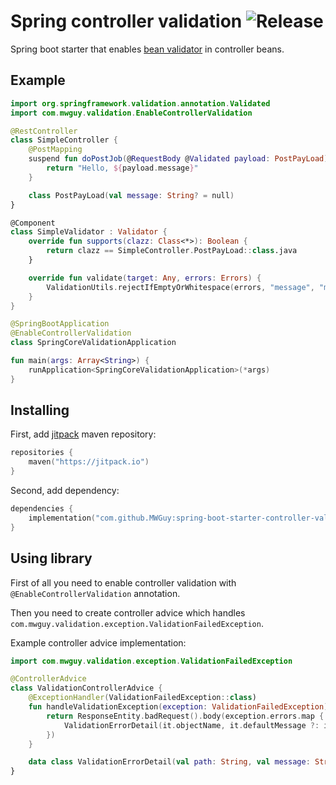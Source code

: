 # Spring controller validation ![Release](https://jitpack.io/v/MWGuy/spring-boot-starter-controller-validation.svg)

Spring boot starter that enables [bean validator](https://docs.spring.io/spring-framework/reference/core/validation/validator.html) in controller beans.

## Example

```kotlin
import org.springframework.validation.annotation.Validated
import com.mwguy.validation.EnableControllerValidation

@RestController
class SimpleController {
    @PostMapping
    suspend fun doPostJob(@RequestBody @Validated payload: PostPayLoad): String {
        return "Hello, ${payload.message}"
    }

    class PostPayLoad(val message: String? = null)
}

@Component
class SimpleValidator : Validator {
    override fun supports(clazz: Class<*>): Boolean {
        return clazz == SimpleController.PostPayLoad::class.java
    }

    override fun validate(target: Any, errors: Errors) {
        ValidationUtils.rejectIfEmptyOrWhitespace(errors, "message", "message.empty")
    }
}

@SpringBootApplication
@EnableControllerValidation
class SpringCoreValidationApplication

fun main(args: Array<String>) {
    runApplication<SpringCoreValidationApplication>(*args)
}
```

## Installing

First, add [jitpack](https://jitpack.io) maven repository:

```kotlin
repositories {
    maven("https://jitpack.io")
}
```

Second, add dependency:

```kotlin
dependencies {
    implementation("com.github.MWGuy:spring-boot-starter-controller-validation:1.0")
}
```

## Using library

First of all you need to enable controller validation with ``@EnableControllerValidation`` annotation.

Then you need to create controller advice which handles ``com.mwguy.validation.exception.ValidationFailedException``.

Example controller advice implementation:

```kotlin
import com.mwguy.validation.exception.ValidationFailedException

@ControllerAdvice
class ValidationControllerAdvice {
    @ExceptionHandler(ValidationFailedException::class)
    fun handleValidationException(exception: ValidationFailedException): ResponseEntity<List<ValidationErrorDetail>> {
        return ResponseEntity.badRequest().body(exception.errors.map {
            ValidationErrorDetail(it.objectName, it.defaultMessage ?: it.code)
        })
    }

    data class ValidationErrorDetail(val path: String, val message: String?)
}
```
